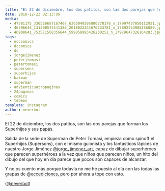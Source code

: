 ```yaml
---
title: "El 22 de diciembre, los dos patitos, son las dos parejas que forman los Superhijos y sus papás"
date: 2018-12-23 02:13:06
media: 
  - 47581175_336526687167467_6363049306800278178_n_17997437050112921.jpg
  - 46396644_131300574541386_2018022345676233781_n_17892453985286080.jpg
  - 46908641_753571508356644_599859995426230252_n_17979647326164283.jpg
tags: 
  - ecccomics
  - dccomics
  - dc
  - jorgejimenez
  - peterjtomasi
  - petertomasi
  - supersons
  - superhijos
  - batman
  - superman
  - advienticuatropaginas
  - 24paginas
  - comics
  - tebeos
template: instagram
author: neverbot
---
```


El 22 de diciembre, los dos patitos, son las dos parejas que forman los Superhijos y sus papás.


Salida de la serie de Superman de Peter Tomasi, empieza como spinoff el Superhijos (Supersons), con el mismo guionista y los fantásticos lápices de nuestro Jorge Jiménez [@jorge_jimenez_art](https://instagram.com/jorge_jimenez_art), capaz de dibujar superhéroes que parecen superhéroes a la vez que niños que parecen niños, un hito del dibujo del que hoy en día parece que pocos son capaces de alcanzar.


Y no os cuento más porque todavía no me he puesto al día con las todas las grapas de [@eccediciones](https://instagram.com/eccediciones), pero por ahora a tope con esto.


([@neverbot](https://instagram.com/neverbot))



